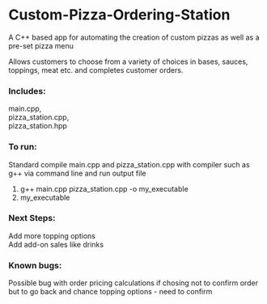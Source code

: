 # Custom-Pizza-Ordering-Station
A C++ based app for automating the creation of custom pizzas as well as a pre-set pizza menu

Allows customers to choose from a variety of choices in bases, sauces, toppings, meat etc. and completes customer orders.

### Includes: 
main.cpp,<br/>
pizza_station.cpp,<br/>
pizza_station.hpp<br/>

### To run:
Standard compile main.cpp and pizza_station.cpp with compiler such as g++ via command line and run output file
1) g++ main.cpp pizza_station.cpp -o my_executable
2) my_executable

### Next Steps:
Add more topping options<br/>
Add add-on sales like drinks<br/>

### Known bugs:
Possible bug with order pricing calculations if chosing not to confirm order but to go back and chance topping options - need to confirm
